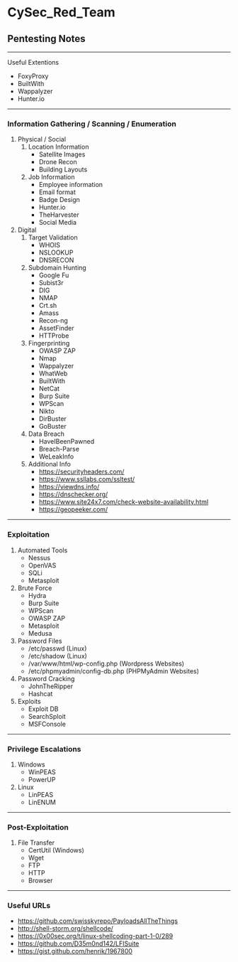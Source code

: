 # CySec_Red_Team

## Pentesting Notes
***
Useful Extentions
- FoxyProxy
- BuiltWith
- Wappalyzer
- Hunter.io
***
### Information Gathering / Scanning / Enumeration
1. Physical / Social
    1. Location Information
        - Satellite Images
        - Drone Recon
        - Building Layouts
    1. Job Information
        - Employee information
        - Email format
        - Badge Design
        - Hunter.io
        - TheHarvester
        - Social Media
1. Digital
    1. Target Validation
        - WHOIS
        - NSLOOKUP
        - DNSRECON
    1. Subdomain Hunting
        - Google Fu
        - Subist3r
        - DIG
        - NMAP
        - Crt.sh
        - Amass
        - Recon-ng
        - AssetFinder
        - HTTProbe
    1. Fingerprinting
        - OWASP ZAP
        - Nmap
        - Wappalyzer
        - WhatWeb
        - BuiltWith
        - NetCat
        - Burp Suite
        - WPScan
        - Nikto
        - DirBuster
        - GoBuster
    1. Data Breach
        - HaveIBeenPawned
        - Breach-Parse
        - WeLeakInfo
    1. Additional Info
        - https://securityheaders.com/
        - https://www.ssllabs.com/ssltest/
        - https://viewdns.info/
        - https://dnschecker.org/
        - https://www.site24x7.com/check-website-availability.html
        - https://geopeeker.com/
*** 
### Exploitation
1. Automated Tools
    - Nessus
    - OpenVAS
    - SQLi
    - Metasploit
1. Brute Force
    - Hydra
    - Burp Suite
    - WPScan
    - OWASP ZAP
    - Metasploit
    - Medusa
1. Password Files
    - /etc/passwd (Linux)
    - /etc/shadow (Linux)
    - /var/www/html/wp-config.php (Wordpress Websites)
    - /etc/phpmyadmin/config-db.php (PHPMyAdmin Websites)
1. Password Cracking
    - JohnTheRipper
    - Hashcat
1. Exploits
    - Exploit DB
    - SearchSploit
    - MSFConsole
***
### Privilege Escalations
1. Windows
    - WinPEAS
    - PowerUP
1. Linux
    - LinPEAS
    - LinENUM
***
### Post-Exploitation
1. File Transfer
    - CertUtil (Windows)
    - Wget
    - FTP
    - HTTP
    - Browser
***
### Useful URLs
- https://github.com/swisskyrepo/PayloadsAllTheThings
- http://shell-storm.org/shellcode/
- https://0x00sec.org/t/linux-shellcoding-part-1-0/289
- https://github.com/D35m0nd142/LFISuite
- https://gist.github.com/henrik/1967800